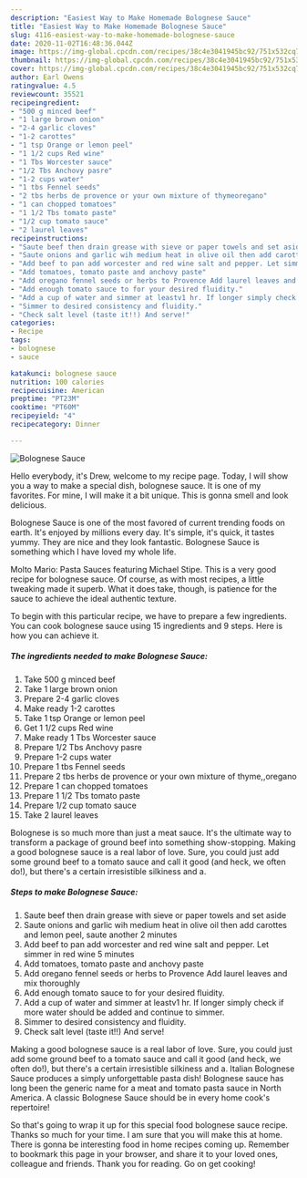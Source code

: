 ```yaml
---
description: "Easiest Way to Make Homemade Bolognese Sauce"
title: "Easiest Way to Make Homemade Bolognese Sauce"
slug: 4116-easiest-way-to-make-homemade-bolognese-sauce
date: 2020-11-02T16:48:36.044Z
image: https://img-global.cpcdn.com/recipes/38c4e3041945bc92/751x532cq70/bolognese-sauce-recipe-main-photo.jpg
thumbnail: https://img-global.cpcdn.com/recipes/38c4e3041945bc92/751x532cq70/bolognese-sauce-recipe-main-photo.jpg
cover: https://img-global.cpcdn.com/recipes/38c4e3041945bc92/751x532cq70/bolognese-sauce-recipe-main-photo.jpg
author: Earl Owens
ratingvalue: 4.5
reviewcount: 35521
recipeingredient:
- "500 g minced beef"
- "1 large brown onion"
- "2-4 garlic cloves"
- "1-2 carottes"
- "1 tsp Orange or lemon peel"
- "1 1/2 cups Red wine"
- "1 Tbs Worcester sauce"
- "1/2 Tbs Anchovy pasre"
- "1-2 cups water"
- "1 tbs Fennel seeds"
- "2 tbs herbs de provence or your own mixture of thymeoregano"
- "1 can chopped tomatoes"
- "1 1/2 Tbs tomato paste"
- "1/2 cup tomato sauce"
- "2 laurel leaves"
recipeinstructions:
- "Saute beef then drain grease with sieve or paper towels and set aside"
- "Saute onions and garlic wih medium heat in olive oil then add carottes and lemon peel, saute another 2 minutes"
- "Add beef to pan add worcester and red wine salt and pepper. Let simmer in red wine 5 minutes"
- "Add tomatoes, tomato paste and anchovy paste"
- "Add oregano fennel seeds or herbs to Provence Add laurel leaves and mix thoroughly"
- "Add enough tomato sauce to for your desired fluidity."
- "Add a cup of water and simmer at leastv1 hr. If longer simply check if more water should be added and continue to simmer."
- "Simmer to desired consistency and fluidity."
- "Check salt level (taste it!!) And serve!"
categories:
- Recipe
tags:
- bolognese
- sauce

katakunci: bolognese sauce 
nutrition: 100 calories
recipecuisine: American
preptime: "PT23M"
cooktime: "PT60M"
recipeyield: "4"
recipecategory: Dinner

---
```



![Bolognese Sauce](https://img-global.cpcdn.com/recipes/38c4e3041945bc92/751x532cq70/bolognese-sauce-recipe-main-photo.jpg)

Hello everybody, it's Drew, welcome to my recipe page. Today, I will show you a way to make a special dish, bolognese sauce. It is one of my favorites. For mine, I will make it a bit unique. This is gonna smell and look delicious.

Bolognese Sauce is one of the most favored of current trending foods on earth. It's enjoyed by millions every day. It's simple, it's quick, it tastes yummy. They are nice and they look fantastic. Bolognese Sauce is something which I have loved my whole life.

Molto Mario: Pasta Sauces featuring Michael Stipe. This is a very good recipe for bolognese sauce. Of course, as with most recipes, a little tweaking made it superb. What it does take, though, is patience for the sauce to achieve the ideal authentic texture.


To begin with this particular recipe, we have to prepare a few ingredients. You can cook bolognese sauce using 15 ingredients and 9 steps. Here is how you can achieve it.

<!--inarticleads1-->

##### The ingredients needed to make Bolognese Sauce:

1. Take 500 g minced beef
1. Take 1 large brown onion
1. Prepare 2-4 garlic cloves
1. Make ready 1-2 carottes
1. Take 1 tsp Orange or lemon peel
1. Get 1 1/2 cups Red wine
1. Make ready 1 Tbs Worcester sauce
1. Prepare 1/2 Tbs Anchovy pasre
1. Prepare 1-2 cups water
1. Prepare 1 tbs Fennel seeds
1. Prepare 2 tbs herbs de provence or your own mixture of thyme,,oregano
1. Prepare 1 can chopped tomatoes
1. Prepare 1 1/2 Tbs tomato paste
1. Prepare 1/2 cup tomato sauce
1. Take 2 laurel leaves


Bolognese is so much more than just a meat sauce. It&#39;s the ultimate way to transform a package of ground beef into something show-stopping. Making a good bolognese sauce is a real labor of love. Sure, you could just add some ground beef to a tomato sauce and call it good (and heck, we often do!), but there&#39;s a certain irresistible silkiness and a. 

<!--inarticleads2-->

##### Steps to make Bolognese Sauce:

1. Saute beef then drain grease with sieve or paper towels and set aside
1. Saute onions and garlic wih medium heat in olive oil then add carottes and lemon peel, saute another 2 minutes
1. Add beef to pan add worcester and red wine salt and pepper. Let simmer in red wine 5 minutes
1. Add tomatoes, tomato paste and anchovy paste
1. Add oregano fennel seeds or herbs to Provence Add laurel leaves and mix thoroughly
1. Add enough tomato sauce to for your desired fluidity.
1. Add a cup of water and simmer at leastv1 hr. If longer simply check if more water should be added and continue to simmer.
1. Simmer to desired consistency and fluidity.
1. Check salt level (taste it!!) And serve!


Making a good bolognese sauce is a real labor of love. Sure, you could just add some ground beef to a tomato sauce and call it good (and heck, we often do!), but there&#39;s a certain irresistible silkiness and a. Italian Bolognese Sauce produces a simply unforgettable pasta dish! Bolognese sauce has long been the generic name for a meat and tomato pasta sauce in North America. A classic Bolognese Sauce should be in every home cook&#39;s repertoire! 

So that's going to wrap it up for this special food bolognese sauce recipe. Thanks so much for your time. I am sure that you will make this at home. There is gonna be interesting food in home recipes coming up. Remember to bookmark this page in your browser, and share it to your loved ones, colleague and friends. Thank you for reading. Go on get cooking!
